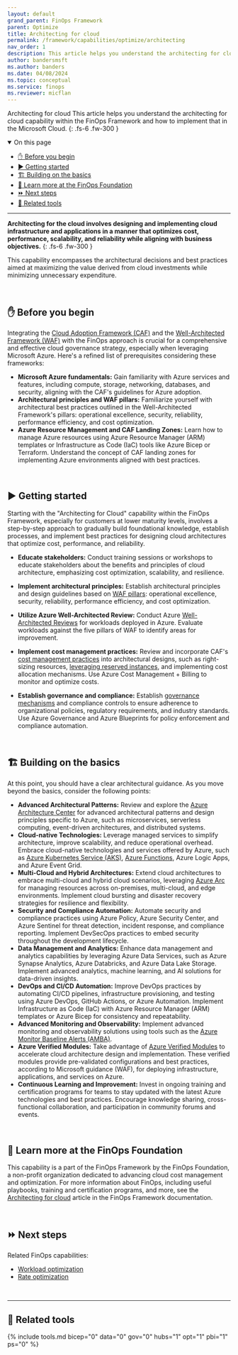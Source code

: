```yaml
---
layout: default
grand_parent: FinOps Framework
parent: Optimize
title: Architecting for cloud
permalink: /framework/capabilities/optimize/architecting
nav_order: 1
description: This article helps you understand the architecting for cloud capability within the FinOps Framework and how to implement that in the Microsoft Cloud.
author: bandersmsft
ms.author: banders
ms.date: 04/08/2024
ms.topic: conceptual
ms.service: finops
ms.reviewer: micflan
---
```


<span class="fs-9 d-block mb-4">Architecting for cloud</span>
This article helps you understand the architecting for cloud capability within the FinOps Framework and how to implement that in the Microsoft Cloud.
{: .fs-6 .fw-300 }

<details open markdown="1">
  <summary class="fs-2 text-uppercase">On this page</summary>

- [✋ Before you begin](#-before-you-begin)
- [▶️ Getting started](#️-getting-started)
- [🏗️ Building on the basics](#️-building-on-the-basics)
- [🍎 Learn more at the FinOps Foundation](#-learn-more-at-the-finops-foundation)
- [⏩ Next steps](#-next-steps)
- [🧰 Related tools](#-related-tools)

</details>

---

<a name="definition"></a>
**Architecting for the cloud involves designing and implementing cloud infrastructure and applications in a manner that optimizes cost, performance, scalability, and reliability while aligning with business objectives.**
{: .fs-6 .fw-300 }

This capability encompasses the architectural decisions and best practices aimed at maximizing the value derived from cloud investments while minimizing unnecessary expenditure.

<br>

## ✋ Before you begin

Integrating the [Cloud Adoption Framework (CAF)](https://learn.microsoft.com/azure/cloud-adoption-framework) and the [Well-Architected Framework (WAF)](https://learn.microsoft.com/azure/well-architected/pillars) with the FinOps approach is crucial for a comprehensive and effective cloud governance strategy, especially when leveraging Microsoft Azure. Here's a refined list of prerequisites considering these frameworks:

- **Microsoft Azure fundamentals:** Gain familiarity with Azure services and features, including compute, storage, networking, databases, and security, aligning with the CAF's guidelines for Azure adoption.
- **Architectural principles and WAF pillars:** Familiarize yourself with architectural best practices outlined in the Well-Architected Framework's pillars: operational excellence, security, reliability, performance efficiency, and cost optimization.
- **Azure Resource Management and CAF Landing Zones:** Learn how to manage Azure resources using Azure Resource Manager (ARM) templates or Infrastructure as Code (IaC) tools like Azure Bicep or Terraform. Understand the concept of CAF landing zones for implementing Azure environments aligned with best practices.

<br>

## ▶️ Getting started

Starting with the "Architecting for Cloud" capability within the FinOps Framework, especially for customers at lower maturity levels, involves a step-by-step approach to gradually build foundational knowledge, establish processes, and implement best practices for designing cloud architectures that optimize cost, performance, and reliability. 

- **Educate stakeholders:** Conduct training sessions or workshops to educate stakeholders about the benefits and principles of cloud architecture, emphasizing cost optimization, scalability, and resilience.

- **Implement architectural principles:** Establish architectural principles and design guidelines based on [WAF pillars](https://learn.microsoft.com/azure/well-architected/workloads): operational excellence, security, reliability, performance efficiency, and cost optimization.

- **Utilize Azure Well-Architected Review:** Conduct Azure [Well-Architected Reviews](https://learn.microsoft.com/assessments/azure-architecture-review/) for workloads deployed in Azure. Evaluate workloads against the five pillars of WAF to identify areas for improvement.

- **Implement cost management practices:** Review and incorporate CAF's [cost management practices](https://learn.microsoft.com/azure/cloud-adoption-framework/get-started/manage-costs) into architectural designs, such as right-sizing resources, [leveraging reserved instances](docs/_docs/framework/capabilities/optimize/rates.md), and implementing cost allocation mechanisms. Use Azure Cost Management + Billing to monitor and optimize costs.

- **Establish governance and compliance:** Establish [governance mechanisms](https://learn.microsoft.com/azure/cloud-adoption-framework/govern/monitor-cloud-governance) and compliance controls to ensure adherence to organizational policies, regulatory requirements, and industry standards. Use Azure Governance and Azure Blueprints for policy enforcement and compliance automation.

<br>

## 🏗️ Building on the basics

At this point, you should have a clear architectural guidance. As you move beyond the basics, consider the following points:


- **Advanced Architectural Patterns:** Review and explore the [Azure Architecture Center](https://learn.microsoft.com/azure/architecture/browse/) for advanced architectural patterns and design principles specific to Azure, such as microservices, serverless computing, event-driven architectures, and distributed systems.
- **Cloud-native Technologies:** Leverage managed services to simplify architecture, improve scalability, and reduce operational overhead. Embrace cloud-native technologies and services offered by Azure, such as [Azure Kubernetes Service (AKS)](https://learn.microsoft.com/azure/well-architected/service-guides/azure-kubernetes-service), [Azure Functions](https://learn.microsoft.com/azure/well-architected/service-guides/azure-functions-security), Azure Logic Apps, and Azure Event Grid. 
- **Multi-Cloud and Hybrid Architectures:** Extend cloud architectures to embrace multi-cloud and hybrid cloud scenarios, leveraging [Azure Arc](https://learn.microsoft.com/azure/azure-arc/overview) for managing resources across on-premises, multi-cloud, and edge environments. Implement cloud bursting and disaster recovery strategies for resilience and flexibility.
- **Security and Compliance Automation:** Automate security and compliance practices using Azure Policy, Azure Security Center, and Azure Sentinel for threat detection, incident response, and compliance reporting. Implement DevSecOps practices to embed security throughout the development lifecycle.
- **Data Management and Analytics:** Enhance data management and analytics capabilities by leveraging Azure Data Services, such as Azure Synapse Analytics, Azure Databricks, and Azure Data Lake Storage. Implement advanced analytics, machine learning, and AI solutions for data-driven insights.
- **DevOps and CI/CD Automation:** Improve DevOps practices by automating CI/CD pipelines, infrastructure provisioning, and testing using Azure DevOps, GitHub Actions, or Azure Automation. Implement Infrastructure as Code (IaC) with Azure Resource Manager (ARM) templates or Azure Bicep for consistency and repeatability.
- **Advanced Monitoring and Observability:** Implement advanced monitoring and observability solutions using tools such as the [Azure Monitor Baseline Alerts (AMBA)](https://azure.github.io/azure-monitor-baseline-alerts/welcome/).
- **Azure Verified Modules:** Take advantage of [Azure Verified Modules](https://azure.github.io/Azure-Verified-Modules/) to accelerate cloud architecture design and implementation. These verified modules provide pre-validated configurations and best practices, according to Microsoft guidance (WAF), for deploying infrastructure, applications, and services on Azure.
- **Continuous Learning and Improvement:** Invest in ongoing training and certification programs for teams to stay updated with the latest Azure technologies and best practices. Encourage knowledge sharing, cross-functional collaboration, and participation in community forums and events.

<br>

## 🍎 Learn more at the FinOps Foundation

This capability is a part of the FinOps Framework by the FinOps Foundation, a non-profit organization dedicated to advancing cloud cost management and optimization. For more information about FinOps, including useful playbooks, training and certification programs, and more, see the [Architecting for cloud](https://www.finops.org/framework/capabilities/architecting-for-cloud/) article in the FinOps Framework documentation.

<!--
You can also find related videos on the FinOps Foundation YouTube channel:

<!- -[!VIDEO https://www.youtube.com/embed/zMonuvmZE1g&list=PLUSCToibAswm62kf2eILBPaRHobvxNy35&pp=iAQB]- ->
{% include video.html title="Architecting for cloud videos" id="zMonuvmZE1g" list="PLUSCToibAswm62kf2eILBPaRHobvxNy35" %}
-->

<br>

## ⏩ Next steps

Related FinOps capabilities:

- [Workload optimization](./workloads.md)
- [Rate optimization](./rates.md)

<br>

---

## 🧰 Related tools

{% include tools.md bicep="0" data="0" gov="0" hubs="1" opt="1" pbi="1" ps="0" %}

<br>
